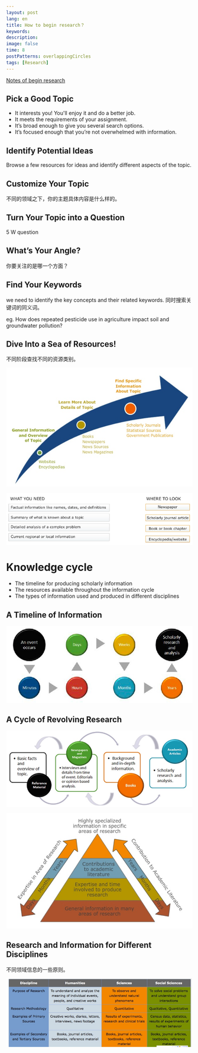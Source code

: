 ```yaml
---
layout: post
lang: en
title: How to begin research？
keywords: 
description: 
image: false
time: 8
postPatterns: overlappingCircles
tags: [Research]
---
```


[Notes of begin research](https://www.lib.uci.edu/sites/all/tutorials/BeginResearch/public/begin.html)

## Pick a Good Topic

- It interests you! You'll enjoy it and do a better job.
- It meets the requirements of your assignment.
- It’s broad enough to give you several search options.
- It’s focused enough that you’re not overwhelmed with information.

## Identify Potential Ideas

Browse a few resources for ideas and identify different aspects of the topic.

## Customize Your Topic

不同的领域之下，你的主题具体内容是什么样的。

## Turn Your Topic into a Question
5 W question

## What’s Your Angle?

你要关注的是哪一个方面？

## Find Your Keywords

we need to identify the key concepts and their related keywords.
同时搜索关键词的同义词。

eg. How does repeated pesticide use in agriculture impact soil and groundwater pollution?

## Dive Into a Sea of Resources!
不同阶段查找不同的资源类别。

![resource](/assets/qiniu/2018-01-05-15151566359750.jpg)

![](/assets/qiniu/2018-01-05-15151568454420.jpg)


# Knowledge cycle
- The timeline for producing scholarly information
- The resources available throughout the information cycle
- The types of information used and produced in different disciplines

## A Timeline of Information


![](/assets/qiniu/2018-01-05-15151599676046.jpg)

## A Cycle of Revolving Research

![](/assets/qiniu/2018-01-05-15151603834140.jpg)


![](/assets/qiniu/2018-01-05-15151605216175.jpg)

## Research and Information for Different Disciplines
不同领域信息的一些原则。


![](/assets/qiniu/2018-01-05-15151605972244.jpg)


